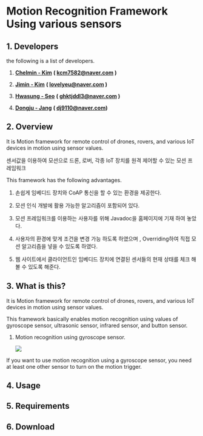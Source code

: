 # Motion Recognition Framework Using various sensors

## 1. **Developers**

the following is a list of developers.

1. [**Chelmin - Kim**](https://github.com/cheolmin-Kim)  **\( kcm7582@naver.com \)**

2. [**Jimin - Kim**](https://github.com/SmileJM)  **\( lovelyeu@naver.com \)**

3. [**Hwasung - Seo**](https://github.com/Marsseo)  **\( ghktjddl3@naver.com \)**

4. [**Dongju - Jang**](https://github.com/Jdongju)  **\( dj9110@naver.com\)**

## 2. Overview

It is Motion framework for remote control of drones, rovers, and various IoT devices in motion using sensor values.

센서값을 이용하여 모션으로 드론, 로버, 각종 IoT 장치를 원격 제어할 수 있는 모션 프레임워크



This framework has the following advantages.

1. 손쉽게 임베디드 장치와 CoAP 통신을 할 수 있는 환경을 제공한다.

2. 모션 인식 개발에 활용 가능한 알고리즘이 포함되어 있다.

3. 모션 프레임워크를 이용하는 사용자를 위해 Javadoc을 홈페이지에 기재 하여 놓았다.

4. 사용자의 환경에 맞게 조건을 변경 가능 하도록 하였으며 , Overriding하여 직접 모션 알고리즘을 넣을 수 있도록 하였다.

5. 웹 사이트에서 클라이언트인 임베디드 장치에 연결된 센서들의 현재 상태를 체크 해볼 수 있도록 해준다.

## 3. What is this?

It is Motion framework for remote control of drones, rovers, and various IoT devices in motion using sensor values.

This framework basically enables motion recognition using values of gyroscope sensor, ultrasonic sensor, infrared sensor, and button sensor.

1. Motion recognition using gyroscope sensor.

   ![](http://cfile7.uf.tistory.com/image/2445F4395733FF872C8DD9)

If you want to use motion recognition using a gyroscope sensor, you need at least one other sensor to turn on the motion trigger.



## 4. Usage

## 5. Requirements

## 6. Download



